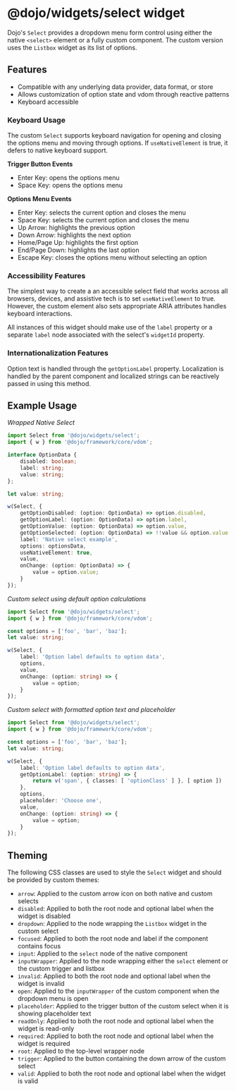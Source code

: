 # @dojo/widgets/select widget

Dojo's `Select` provides a dropdown menu form control using either the native `<select>` element or a fully custom component. The custom version uses the `Listbox` widget as its list of options.

## Features

- Compatible with any underlying data provider, data format, or store
- Allows customization of option state and vdom through reactive patterns
- Keyboard accessible

### Keyboard Usage

The custom `Select` supports keyboard navigation for opening and closing the options menu and moving through options. If `useNativeElement` is true, it defers to native keyboard support.

**Trigger Button Events**

- Enter Key: opens the options menu
- Space Key: opens the options menu

**Options Menu Events**

- Enter Key: selects the current option and closes the menu
- Space Key: selects the current option and closes the menu
- Up Arrow: highlights the previous option
- Down Arrow: highlights the next option
- Home/Page Up: highlights the first option
- End/Page Down: highlights the last option
- Escape Key: closes the options menu without selecting an option

### Accessibility Features

The simplest way to create a an accessible select field that works across all browsers, devices, and assistive tech is to set `useNativeElement` to true. However, the custom element also sets appropriate ARIA attributes handles keyboard interactions.

All instances of this widget should make use of the `label` property or a separate `label` node associated with the select's `widgetId` property.

### Internationalization Features

Option text is handled through the `getOptionLabel` property. Localization is handled by the parent component and localized strings can be reactively passed in using this method.

## Example Usage

*Wrapped Native Select*
```typescript
import Select from '@dojo/widgets/select';
import { w } from '@dojo/framework/core/vdom';

interface OptionData {
	disabled: boolean;
	label: string;
	value: string;
};

let value: string;

w(Select, {
	getOptionDisabled: (option: OptionData) => option.disabled,
	getOptionLabel: (option: OptionData) => option.label,
	getOptionValue: (option: OptionData) => option.value,
	getOptionSelected: (option: OptionData) => !!value && option.value === value,
	label: 'Native select example',
	options: optionsData,
	useNativeElement: true,
	value,
	onChange: (option: OptionData) => {
		value = option.value;
	}
});
```

*Custom select using default option calculations*
```typescript
import Select from '@dojo/widgets/select';
import { w } from '@dojo/framework/core/vdom';

const options = ['foo', 'bar', 'baz'];
let value: string;

w(Select, {
	label: 'Option label defaults to option data',
	options,
	value,
	onChange: (option: string) => {
		value = option;
	}
});
```

*Custom select with formatted option text and placeholder*
```typescript
import Select from '@dojo/widgets/select';
import { w } from '@dojo/framework/core/vdom';

const options = ['foo', 'bar', 'baz'];
let value: string;

w(Select, {
	label: 'Option label defaults to option data',
	getOptionLabel: (option: string) => {
		return v('span', { classes: [ 'optionClass' ] }, [ option ])
	},
	options,
	placeholder: 'Choose one',
	value,
	onChange: (option: string) => {
		value = option;
	}
});
```

## Theming

The following CSS classes are used to style the `Select` widget and should be provided by custom themes:

- `arrow`: Applied to the custom arrow icon on both native and custom selects
- `disabled`: Applied to both the root node and optional label when the widget is disabled
- `dropdown`: Applied to the node wrapping the `Listbox` widget in the custom select
- `focused`: Applied to both the root node and label if the component contains focus
- `input`: Applied to the `select` node of the native component
- `inputWrapper`: Applied to the node wrapping either the `select` element or the custom trigger and listbox
- `invalid`: Applied to both the root node and optional label when the widget is invalid
- `open`: Applied to the `inputWrapper` of the custom component when the dropdown menu is open
- `placeholder`: Applied to the trigger button of the custom select when it is showing placeholder text
- `readOnly`: Applied to both the root node and optional label when the widget is read-only
- `required`: Applied to both the root node and optional label when the widget is required
- `root`: Applied to the top-level wrapper node
- `trigger`: Applied to the button containing the down arrow of the custom select
- `valid`: Applied to both the root node and optional label when the widget is valid
